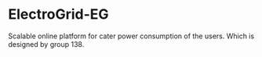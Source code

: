 # ElectroGrid-EG
 Scalable online platform for cater power consumption of the users. Which is designed by group 138.
